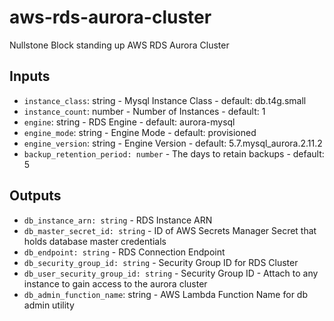 # aws-rds-aurora-cluster

Nullstone Block standing up AWS RDS Aurora Cluster

## Inputs

- `instance_class`: string - Mysql Instance Class - default: db.t4g.small
- `instance_count`: number - Number of Instances - default: 1
- `engine`: string - RDS Engine - default: aurora-mysql
- `engine_mode`: string - Engine Mode - default: provisioned
- `engine_version`: string - Engine Version - default: 5.7.mysql_aurora.2.11.2
- `backup_retention_period: number` - The days to retain backups - default: 5

## Outputs

- `db_instance_arn: string` - RDS Instance ARN
- `db_master_secret_id: string` - ID of AWS Secrets Manager Secret that holds database master credentials
- `db_endpoint: string` - RDS Connection Endpoint
- `db_security_group_id: string` - Security Group ID for RDS Cluster
- `db_user_security_group_id: string` - Security Group ID - Attach to any instance to gain access to the aurora cluster
- `db_admin_function_name`: string - AWS Lambda Function Name for db admin utility
